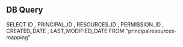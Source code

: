 DB Query
--------
SELECT ID , PRINCIPAL_ID , RESOURCES_ID , PERMISSION_ID , CREATED_DATE , LAST_MODIFIED_DATE  FROM "principalresources-mapping"